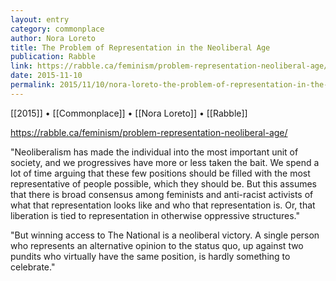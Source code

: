 ```yaml
---
layout: entry
category: commonplace
author: Nora Loreto 
title: The Problem of Representation in the Neoliberal Age
publication: Rabble
link: https://rabble.ca/feminism/problem-representation-neoliberal-age/
date: 2015-11-10
permalink: 2015/11/10/nora-loreto-the-problem-of-representation-in-the-neoliberal-age
---
```


[[2015]] • [[Commonplace]] • [[Nora Loreto]] • [[Rabble]]

https://rabble.ca/feminism/problem-representation-neoliberal-age/

"Neoliberalism has made the individual into the most important unit of society, and we progressives have more or less taken the bait. We spend a lot of time arguing that these few positions should be filled with the most representative of people possible, which they should be. But this assumes that there is broad consensus among feminists and anti-racist activists of what that representation looks like and who that representation is. Or, that liberation is tied to representation in otherwise oppressive structures."
 
"But winning access to The National is a neoliberal victory. A single person who represents an alternative opinion to the status quo, up against two pundits who virtually have the same position, is hardly something to celebrate."
